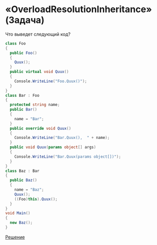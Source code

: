 # «OverloadResolutionInheritance» (Задача)

Что выведет следующий код?

```cs
class Foo
{
  public Foo()
  {
    Quux();
  }
  public virtual void Quux()
  {
    Console.WriteLine("Foo.Quux()");
  }
}
class Bar : Foo
{
  protected string name;
  public Bar()
  {
    name = "Bar";
  }
  public override void Quux()
  {
    Console.WriteLine("Bar.Quux(),  " + name);
  }
  public void Quux(params object[] args)
  {
    Console.WriteLine("Bar.Quux(params object[])");
  }
}
class Baz : Bar
{
  public Baz()
  {
    name = "Baz";
    Quux();
    ((Foo)this).Quux();
  }
}
void Main()
{
  new Baz();
}
```

[Решение](./OverloadResolutionInheritance-S.md)